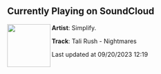 ## Currently Playing on SoundCloud

[<img align="left" width="100" src="https://i1.sndcdn.com/artworks-GfO0oJEg5YiguMTt-V8n6Ug-t500x500.jpg">](https://soundcloud.com/simplifyrecs/tali-rush-nightmares?in=simplifyrecs/sets/tali-rush-other-side)

**Artist**: Simplify. 

**Track**: Tali Rush - Nightmares

Last updated at 09/20/2023 12:19
